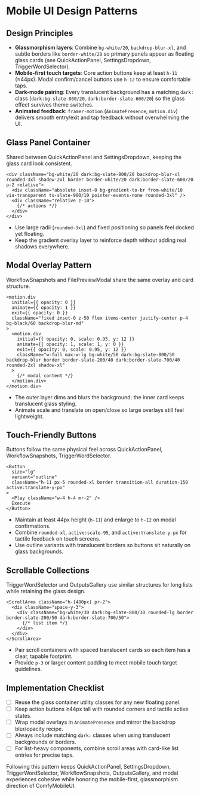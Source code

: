 ﻿# Mobile UI Design Patterns

## Design Principles
- **Glassmorphism layers**: Combine `bg-white/20`, `backdrop-blur-xl`, and subtle borders like `border-white/20` so primary panels appear as floating glass cards (see QuickActionPanel, SettingsDropdown, TriggerWordSelector).
- **Mobile-first touch targets**: Core action buttons keep at least `h-11` (≈44px). Modal confirm/cancel buttons use `h-12` to ensure comfortable taps.
- **Dark-mode pairing**: Every translucent background has a matching `dark:` class (`dark:bg-slate-800/20`, `dark:border-slate-600/20`) so the glass effect survives theme switches.
- **Animated feedback**: `framer-motion` (`AnimatePresence`, `motion.div`) delivers smooth entry/exit and tap feedback without overwhelming the UI.

## Glass Panel Container
Shared between QuickActionPanel and SettingsDropdown, keeping the glass card look consistent.

```tsx
<div className="bg-white/20 dark:bg-slate-800/20 backdrop-blur-xl rounded-3xl shadow-2xl border border-white/20 dark:border-slate-600/20 p-2 relative">
  <div className="absolute inset-0 bg-gradient-to-br from-white/10 via-transparent to-slate-900/10 pointer-events-none rounded-3xl" />
  <div className="relative z-10">
    {/* actions */}
  </div>
</div>
```
- Use large radii (`rounded-3xl`) and fixed positioning so panels feel docked yet floating.
- Keep the gradient overlay layer to reinforce depth without adding real shadows everywhere.

## Modal Overlay Pattern
WorkflowSnapshots and FilePreviewModal share the same overlay and card structure.

```tsx
<motion.div
  initial={{ opacity: 0 }}
  animate={{ opacity: 1 }}
  exit={{ opacity: 0 }}
  className="fixed inset-0 z-50 flex items-center justify-center p-4 bg-black/60 backdrop-blur-md"
>
  <motion.div
    initial={{ opacity: 0, scale: 0.95, y: 12 }}
    animate={{ opacity: 1, scale: 1, y: 0 }}
    exit={{ opacity: 0, scale: 0.95, y: 12 }}
    className="w-full max-w-lg bg-white/50 dark:bg-slate-800/50 backdrop-blur border border-slate-200/40 dark:border-slate-700/40 rounded-2xl shadow-xl"
  >
    {/* modal content */}
  </motion.div>
</motion.div>
```
- The outer layer dims and blurs the background; the inner card keeps translucent glass styling.
- Animate scale and translate on open/close so large overlays still feel lightweight.

## Touch-Friendly Buttons
Buttons follow the same physical feel across QuickActionPanel, WorkflowSnapshots, TriggerWordSelector.

```tsx
<Button
  size="lg"
  variant="outline"
  className="h-11 px-5 rounded-xl border transition-all duration-150 active:translate-y-px"
>
  <Play className="w-4 h-4 mr-2" />
  Execute
</Button>
```
- Maintain at least 44px height (`h-11`) and enlarge to `h-12` on modal confirmations.
- Combine `rounded-xl`, `active:scale-95`, and `active:translate-y-px` for tactile feedback on touch screens.
- Use outline variants with translucent borders so buttons sit naturally on glass backgrounds.

## Scrollable Collections
TriggerWordSelector and OutputsGallery use similar structures for long lists while retaining the glass design.

```tsx
<ScrollArea className="h-[480px] pr-2">
  <div className="space-y-3">
    <div className="bg-white/30 dark:bg-slate-800/30 rounded-lg border border-slate-200/50 dark:border-slate-700/50">
      {/* list item */}
    </div>
  </div>
</ScrollArea>
```
- Pair scroll containers with spaced translucent cards so each item has a clear, tapable footprint.
- Provide `p-3` or larger content padding to meet mobile touch target guidelines.

## Implementation Checklist
- [ ] Reuse the glass container utility classes for any new floating panel.
- [ ] Keep action buttons ≥44px tall with rounded corners and tactile active states.
- [ ] Wrap modal overlays in `AnimatePresence` and mirror the backdrop blur/opacity recipe.
- [ ] Always include matching `dark:` classes when using translucent backgrounds or borders.
- [ ] For list-heavy components, combine scroll areas with card-like list entries for precise taps.

Following this pattern keeps QuickActionPanel, SettingsDropdown, TriggerWordSelector, WorkflowSnapshots, OutputsGallery, and modal experiences cohesive while honoring the mobile-first, glassmorphism direction of ComfyMobileUI.
